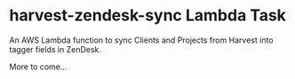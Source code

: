 # harvest-zendesk-sync Lambda Task

An AWS Lambda function to sync Clients and Projects from Harvest into tagger fields in ZenDesk.

More to come...
